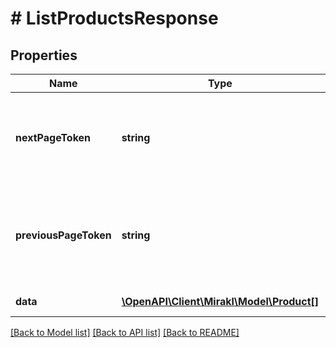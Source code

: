 # # ListProductsResponse

## Properties

Name | Type | Description | Notes
------------ | ------------- | ------------- | -------------
**nextPageToken** | **string** | Token to access the next page. Absent if the current page is the last one. | [optional]
**previousPageToken** | **string** | Token to access the previous page. Absent if the current page is the first one. | [optional]
**data** | [**\OpenAPI\Client\Mirakl\Model\Product[]**](Product.md) | Page of products |

[[Back to Model list]](../../README.md#models) [[Back to API list]](../../README.md#endpoints) [[Back to README]](../../README.md)
